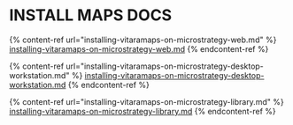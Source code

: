 # INSTALL MAPS DOCS

{% content-ref url="installing-vitaramaps-on-microstrategy-web.md" %}
[installing-vitaramaps-on-microstrategy-web.md](installing-vitaramaps-on-microstrategy-web.md)
{% endcontent-ref %}

{% content-ref url="installing-vitaramaps-on-microstrategy-desktop-workstation.md" %}
[installing-vitaramaps-on-microstrategy-desktop-workstation.md](installing-vitaramaps-on-microstrategy-desktop-workstation.md)
{% endcontent-ref %}

{% content-ref url="installing-vitaramaps-on-microstrategy-library.md" %}
[installing-vitaramaps-on-microstrategy-library.md](installing-vitaramaps-on-microstrategy-library.md)
{% endcontent-ref %}

